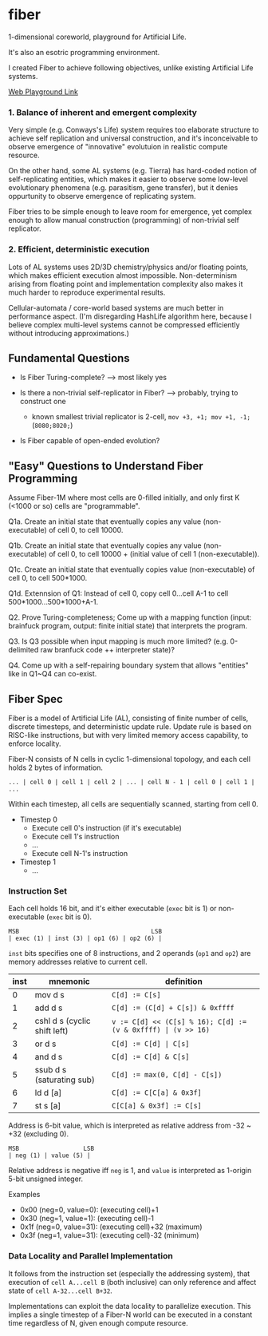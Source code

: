 # fiber
1-dimensional coreworld, playground for Artificial Life.

It's also an esotric programming environment.

I created Fiber to achieve following objectives, unlike existing Artificial Life systems.

[Web Playground Link](https://xanxys.github.io/fiber/web/index.html)

### 1. Balance of inherent and emergent complexity
Very simple (e.g. Conways's Life) system requires too elaborate structure to achieve self replication and universal construction,
and it's inconceivable to observe emergence of "innovative" evolutuion in realistic compute resource.

On the other hand, some AL systems (e.g. Tierra) has hard-coded notion of self-replicating entities, which makes it easier to observe
some low-level evolutionary phenomena (e.g. parasitism, gene transfer), but it denies oppurtunity to observe emergence of
replicating system.

Fiber tries to be simple enough to leave room for emergence, yet complex enough to allow manual construction (programming)
of non-trivial self replicator.

### 2. Efficient, deterministic execution
Lots of AL systems uses 2D/3D chemistry/physics and/or floating points, which makes efficient execution almost impossible.
Non-determinism arising from floating point and implementation complexity also makes it much harder to reproduce experimental results.

Cellular-automata / core-world based systems are much better in performance aspect.
(I'm disregarding HashLife algorithm here, because I believe complex multi-level systems cannot be compressed efficiently without
introducing approximations.)


## Fundamental Questions

* Is Fiber Turing-complete?
--> most likely yes

* Is there a non-trivial self-replicator in Fiber? --> probably, trying to construct one
  * known smallest trivial replicator is 2-cell, `mov +3, +1; mov +1, -1;` (`8080;8020;`)

* Is Fiber capable of open-ended evolution?

## "Easy" Questions to Understand Fiber Programming
Assume Fiber-1M where most cells are 0-filled initially, and only first K (<1000 or so) cells are "programmable".

Q1a. Create an initial state that eventually copies any value (non-executable) of cell 0, to cell 10000.

Q1b. Create an initial state that eventually copies any value (non-executable) of cell 0, to cell 10000 + (initial value of cell 1 (non-executable)).

Q1c. Create an initial state that eventually copies value (non-executable) of cell 0, to cell 500*1000.

Q1d. Extennsion of Q1: Instead of cell 0, copy cell 0...cell A-1 to cell 500\*1000...500\*1000+A-1.

Q2. Prove Turing-completeness; Come up with a mapping function (input: brainfuck program, output: finite initial state) that interprets the program.

Q3. Is Q3 possible when input mapping is much more limited? (e.g. 0-delimited raw branfuck code ++ interpreter state)?

Q4. Come up with a self-repairing boundary system that allows "entities" like in Q1~Q4 can co-exist.


## Fiber Spec

Fiber is a model of Artificial Life (AL), consisting of finite number of cells, discrete timesteps, and deterministic update rule.
Update rule is based on RISC-like instructions, but with very limited memory access capability, to enforce locality.

Fiber-N consists of N cells in cyclic 1-dimensional topology, and each cell holds 2 bytes of information.

```
... | cell 0 | cell 1 | cell 2 | ... | cell N - 1 | cell 0 | cell 1 | ...
```

Within each timestep, all cells are sequentially scanned, starting from cell 0.

* Timestep 0
  * Execute cell 0's instruction (if it's executable)
  * Execute cell 1's instruction
  * ...
  * Execute cell N-1's instruction
* Timestep 1
  * ...

### Instruction Set
Each cell holds 16 bit, and it's either executable (`exec` bit is 1) or non-executable (`exec` bit is 0).
```
MSB                                     LSB
| exec (1) | inst (3) | op1 (6) | op2 (6) |
```
`inst` bits specifies one of 8 instructions, and 2 operands (`op1` and `op2`) are memory addresses relative to current cell.

| inst | mnemonic | definition |
----|----|----
| 0 | mov d s | `C[d] := C[s]` |
| 1 | add d s | `C[d] := (C[d] + C[s]) & 0xffff` |
| 2 | cshl d s (cyclic shift left)| `v := C[d] << (C[s] % 16); C[d] := (v & 0xffff) \| (v >> 16)` |
| 3 | or d s | `C[d] := C[d] \| C[s]` |
| 4 | and d s | `C[d] := C[d] & C[s]` |
| 5 | ssub d s (saturating sub) | `C[d] := max(0, C[d] - C[s])` |
| 6 | ld d \[a\] | `C[d] := C[C[a] & 0x3f]` |
| 7 | st s \[a\] | `C[C[a] & 0x3f] := C[s]`|

Address is 6-bit value, which is interpreted as relative address from -32 ~ +32 (excluding 0).
```
MSB                  LSB
| neg (1) | value (5) |
```

Relative address is negative iff `neg` is 1, and `value` is interpreted as 1-origin 5-bit unsigned integer.

Examples
* 0x00 (neg=0, value=0): (executing cell)+1
* 0x30 (neg=1, value=1): (executing cell)-1
* 0x1f (neg=0, value=31): (executing cell)+32 (maximum)
* 0x3f (neg=1, value=31): (executing cell)-32 (minimum)


### Data Locality and Parallel Implementation
It follows from the instruction set (especially the addressing system), that execution of `cell A...cell B` (both inclusive)
can only reference and affect state of `cell A-32...cell B+32`.

Implementations can exploit the data locality to parallelize execution.
This implies a single timestep of a Fiber-N world can be executed in a constant time regardless of N, given enough compute resource.

###
